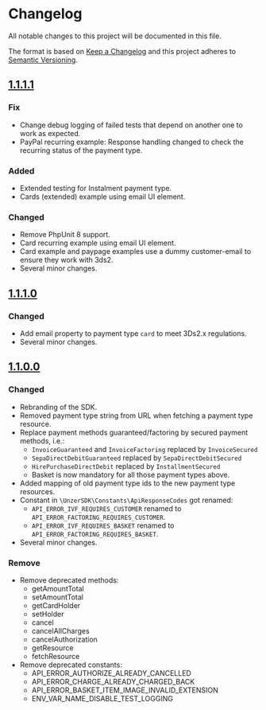# Changelog
All notable changes to this project will be documented in this file.

The format is based on [Keep a Changelog](http://keepachangelog.com/en/1.0.0/) and this project adheres to [Semantic Versioning](http://semver.org/spec/v2.0.0.html).

## [1.1.1.1]

### Fix
* Change debug logging of failed tests that depend on another one to work as expected.
* PayPal recurring example: Response handling changed to check the recurring status of the payment type.

### Added
* Extended testing for Instalment payment type.
* Cards (extended) example using email UI element.

### Changed
* Remove PhpUnit 8 support.
* Card recurring example using email UI element.
* Card example and paypage examples use a dummy customer-email to ensure they work with 3ds2.
* Several minor changes.

## [1.1.1.0]

### Changed
* Add email property to payment type `card` to meet 3Ds2.x regulations.
* Several minor changes.

## [1.1.0.0]

### Changed
* Rebranding of the SDK.
* Removed payment type string from URL when fetching a payment type resource.
* Replace payment methods guaranteed/factoring by secured payment methods, i.e.:
    * `InvoiceGuaranteed` and `InvoiceFactoring` replaced by `InvoiceSecured`
    * `SepaDirectDebitGuaranteed` replaced by `SepaDirectDebitSecured`
    * `HirePurchaseDirectDebit` replaced by `InstallmentSecured`
    * Basket is now mandatory for all those payment types above.
* Added mapping of old payment type ids to the new payment type resources.
* Constant in `\UnzerSDK\Constants\ApiResponseCodes` got renamed:
    * `API_ERROR_IVF_REQUIRES_CUSTOMER` renamed to `API_ERROR_FACTORING_REQUIRES_CUSTOMER`.
    * `API_ERROR_IVF_REQUIRES_BASKET` renamed to `API_ERROR_FACTORING_REQUIRES_BASKET`.
* Several minor changes.
### Remove
* Remove deprecated methods:
    * getAmountTotal
    * setAmountTotal
    * getCardHolder
    * setHolder
    * cancel
    * cancelAllCharges
    * cancelAuthorization
    * getResource
    * fetchResource
* Remove deprecated constants:
    * API_ERROR_AUTHORIZE_ALREADY_CANCELLED
    * API_ERROR_CHARGE_ALREADY_CHARGED_BACK
    * API_ERROR_BASKET_ITEM_IMAGE_INVALID_EXTENSION
    * ENV_VAR_NAME_DISABLE_TEST_LOGGING

[1.1.0.0]: https://github.com/unzerdev/php-sdk/compare/1260b8314af1ac461e33f0cfb382ffcd0e87c105..1.1.0.0
[1.1.1.0]: https://github.com/unzerdev/php-sdk/compare/1.1.0.0..1.1.1.0
[1.1.1.1]: https://github.com/unzerdev/php-sdk/compare/1.1.1.0..1.1.1.1
